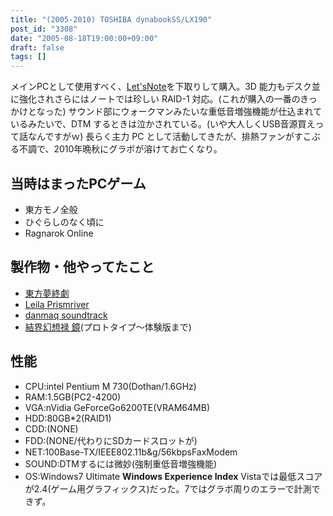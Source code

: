 ```yaml
---
title: "(2005-2010) TOSHIBA dynabookSS/LX190"
post_id: "3308"
date: "2005-08-18T19:00:00+09:00"
draft: false
tags: []
---
```



メインPCとして使用すべく、[Let'sNote](/cf-w2d)を下取りして購入。3D 能力もデスク並に強化されさらにはノートでは珍しい RAID-1 対応。(これが購入の一番のきっかけとなった)  サウンド部にウォークマンみたいな重低音増強機能が仕込まれているみたいで、DTM するときは泣かされている。(いや大人しくUSB音源買えって話なんですがｗ) 長らく主力 PC として活動してきたが、排熱ファンがすこぶる不調で、2010年晩秋にグラボが溶けてお亡くなり。
## 当時はまったPCゲーム


  * 東方モノ全般
  * ひぐらしのなく頃に
  * Ragnarok Online
## 製作物・他やってたこと

  * [東方夢終劇](/!/thC/)
  * [Leila Prismriver](/!/leila/)
  * [danmaq soundtrack](/!/dst/)
  * [結界幻想禄 鏡](http://kagaminer.in/)(プロトタイプ～体験版まで)
## 性能

  * CPU:intel Pentium M 730(Dothan/1.6GHz)
  * RAM:1.5GB(PC2-4200)
  * VGA:nVidia GeForceGo6200TE(VRAM64MB)
  * HDD:80GB*2(RAID1)
  * CDD:(NONE)
  * FDD:(NONE/代わりにSDカードスロットが)
  * NET:100Base-TX/IEEE802.11b&g/56kbpsFaxModem
  * SOUND:DTMするには微妙(強制重低音増強機能)
  * OS:Windows7 Ultimate
**Windows Experience Index** Vistaでは最低スコアが2.4(ゲーム用グラフィックス)だった。7ではグラボ周りのエラーで計測できず。

